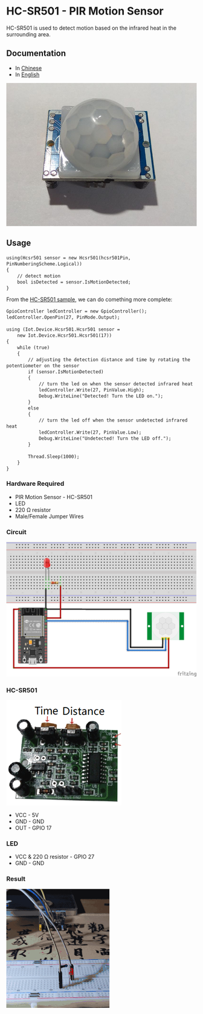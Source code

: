 # HC-SR501 - PIR Motion Sensor

HC-SR501 is used to detect motion based on the infrared heat in the surrounding area.

## Documentation

- In [Chinese](http://wenku.baidu.com/view/26ef5a9c49649b6648d747b2.html)
- In [English](https://cdn.datasheetspdf.com/pdf-down/H/C/-/HC-SR501-1-ETC.pdf)

![sensor](https://raw.githubusercontent.com/nanoframework/nanoFramework.IoT.Device/develop/devices/Hcsr501/sensor.jpg)

## Usage

```sharp
using(Hcsr501 sensor = new Hcsr501(hcsr501Pin, PinNumberingScheme.Logical))
{
    // detect motion
    bool isDetected = sensor.IsMotionDetected;
}
```

From the [HC-SR501 sample](https://github.com/dotnet/iot/tree/main/src/devices/Hcsr501/samples), we can do comething more complete:

```sharp
GpioController ledController = new GpioController();
ledController.OpenPin(27, PinMode.Output);

using (Iot.Device.Hcsr501.Hcsr501 sensor =
    new Iot.Device.Hcsr501.Hcsr501(17))
{
    while (true)
    {
        // adjusting the detection distance and time by rotating the potentiometer on the sensor
        if (sensor.IsMotionDetected)
        {
            // turn the led on when the sensor detected infrared heat
            ledController.Write(27, PinValue.High);
            Debug.WriteLine("Detected! Turn the LED on.");
        }
        else
        {
            // turn the led off when the sensor undetected infrared heat
            ledController.Write(27, PinValue.Low);
            Debug.WriteLine("Undetected! Turn the LED off.");
        }

        Thread.Sleep(1000);
    }
}
```

### Hardware Required

- PIR Motion Sensor - HC-SR501
- LED
- 220 Ω resistor
- Male/Female Jumper Wires

### Circuit

![circuit](https://raw.githubusercontent.com/nanoframework/nanoFramework.IoT.Device/develop/devices/Hcsr501/circuit_bb.png)

### HC-SR501

![settings](https://raw.githubusercontent.com/nanoframework/nanoFramework.IoT.Device/develop/devices/Hcsr501/Hcsr501Setting.png)

- VCC - 5V
- GND - GND
- OUT - GPIO 17

### LED

- VCC & 220 Ω resistor - GPIO 27
- GND - GND

### Result

![result ](https://raw.githubusercontent.com/nanoframework/nanoFramework.IoT.Device/develop/devices/Hcsr501/RunningResult.gif)
